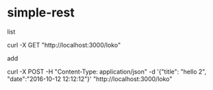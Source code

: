 # simple-rest


list

curl -X GET "http://localhost:3000/loko"


add 

curl -X POST -H "Content-Type: application/json" -d '{"title": "hello 2", "date":"2016-10-12 12:12:12"}' "http://localhost:3000/loko"


